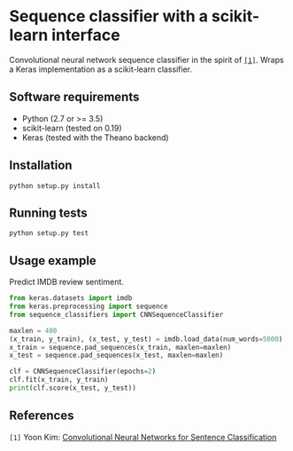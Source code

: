 # Sequence classifier with a scikit-learn interface

Convolutional neural network sequence classifier in the spirit of [`[1]`](#references). Wraps a Keras implementation as a scikit-learn classifier.

## Software requirements

* Python (2.7 or >= 3.5)
* scikit-learn (tested on 0.19)
* Keras (tested with the Theano backend)

## Installation

```
python setup.py install
```

## Running tests


```
python setup.py test
```

## Usage example

Predict IMDB review sentiment.

```python
from keras.datasets import imdb
from keras.preprocessing import sequence
from sequence_classifiers import CNNSequenceClassifier

maxlen = 400
(x_train, y_train), (x_test, y_test) = imdb.load_data(num_words=5000)
x_train = sequence.pad_sequences(x_train, maxlen=maxlen)
x_test = sequence.pad_sequences(x_test, maxlen=maxlen)

clf = CNNSequenceClassifier(epochs=2)
clf.fit(x_train, y_train)
print(clf.score(x_test, y_test))
```

## References

`[1]` Yoon Kim: [Convolutional Neural Networks for Sentence Classification](https://arxiv.org/abs/1408.5882)

